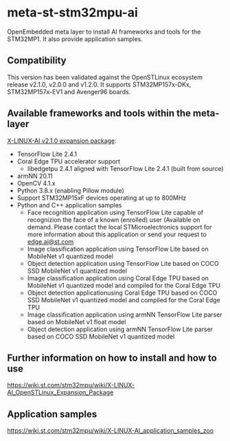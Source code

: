 # meta-st-stm32mpu-ai
OpenEmbedded meta layer to install AI frameworks and tools for the STM32MP1.
It also provide application samples.

## Compatibility
This version has been validated against the OpenSTLinux ecosystem release v2.1.0, v2.0.0 and v1.2.0.
It supports STM32MP157x-DKx, STM32MP157x-EV1 and Avenger96 boards.

## Available frameworks and tools within the meta-layer
[X-LINUX-AI v2.1.0 expansion package](https://wiki.st.com/stm32mpu/wiki/X-LINUX-AI_OpenSTLinux_Expansion_Package):
* TensorFlow Lite 2.4.1
* Coral Edge TPU accelerator support
  * libedgetpu 2.4.1 aligned with TensorFlow Lite 2.4.1 (built from source)
* armNN 20.11
* OpenCV 4.1.x
* Python 3.8.x (enabling Pillow module)
* Support STM32MP15xF devices operating at up to 800MHz
* Python and C++ application samples
  * Face recognition application using TensorFlow Lite capable of recognizion the face of a known (enrolled) user (Available on demand. Please contact the local STMicroelectronics support for more information about this application or send your request to [edge.ai@st.com](mailto:edge.ai@st.com)
  * Image classification application using TensorFlow Lite based on MobileNet v1 quantized model
  * Object detection application using TensorFlow Lite based on COCO SSD MobileNet v1 quantized model
  * Image classification application using Coral Edge TPU based on MobileNet v1 quantized model and compiled for the Coral Edge TPU
  * Object detection applicationusing Coral Edge TPU based on COCO SSD MobileNet v1 quantized model and compiled for the Coral Edge TPU
  * Image classification application using armNN TensorFlow Lite parser based on MobileNet v1 float model
  * Object detection application using armNN TensorFlow Lite parser based on COCO SSD MobileNet v1 quantized model

## Further information on how to install and how to use
<https://wiki.st.com/stm32mpu/wiki/X-LINUX-AI_OpenSTLinux_Expansion_Package>

## Application samples
<https://wiki.st.com/stm32mpu/wiki/X-LINUX-AI_application_samples_zoo>
